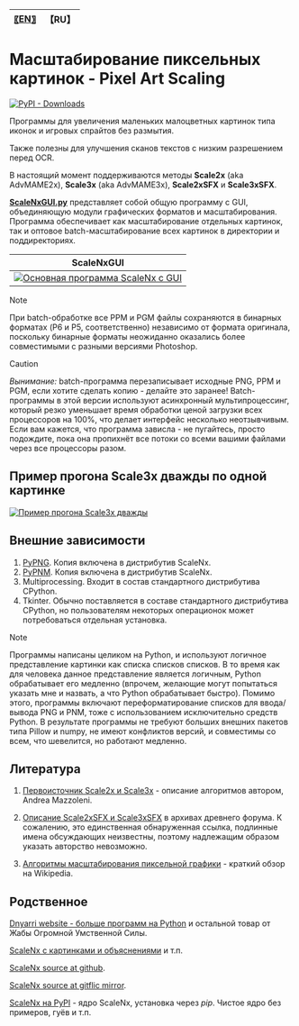 
| [〖EN〗](README.md) | 【RU】 |
| --- | --- |

# Масштабирование пиксельных картинок - Pixel Art Scaling

[![PyPI - Downloads](https://img.shields.io/pypi/dm/scalenx)](https://pypi.org/project/ScaleNx/)

Программы для увеличения маленьких малоцветных картинок типа иконок и игровых спрайтов без размытия.

Также полезны для улучшения сканов текстов с низким разрешением перед OCR.

В настоящий момент поддерживаются методы **Scale2x** (aka AdvMAME2x), **Scale3x** (aka AdvMAME3x), **Scale2xSFX** и **Scale3xSFX**.

[**ScaleNxGUI.py**](https://github.com/Dnyarri/PixelArtScaling/blob/main/ScaleNxGUI.py) представляет собой общую программу с GUI, объединяющую модули графических форматов и масштабирования. Программа обеспечивает как масштабирование отдельных картинок, так и оптовое batch-масштабирование всех картинок в директории и поддиректориях.

| ScaleNxGUI |
| :---: |
| [![Основная программа ScaleNx с GUI](https://dnyarri.github.io/imgscalenx/guismall.png "Основная программа ScaleNx с GUI")](https://dnyarri.github.io/scalenx.html) |

> [!NOTE]
> При batch-обработке все PPM и PGM файлы сохраняются в бинарных форматах (P6 и P5, соответственно) независимо от формата оригинала, поскольку бинарные форматы неожиданно оказались более совместимыми с разными версиями Photoshop.

> [!CAUTION]
> *Вынимание:* batch-программа перезаписывает исходные PNG, PPM и PGM, если хотите сделать копию - делайте это заранее! Batch-программы в этой версии используют асинхронный мультипроцессинг, который резко уменьшает время обработки ценой загрузки всех процессоров на 100%, что делает интерфейс несколько неотзывчивым. Если вам кажется, что программа зависла - не пугайтесь, просто подождите, пока она пропихнёт все потоки со всеми вашими файлами через все процессоры разом.  

## Пример прогона Scale3x дважды по одной картинке

[![Пример прогона Scale3x дважды](https://dnyarri.github.io/imgscalenx/x3x3.png "Пример прогона Scale3x дважды по одной картинке")](https://dnyarri.github.io/scalenx.html)

## Внешние зависимости

1. [PyPNG](https://gitlab.com/drj11/pypng). Копия включена в дистрибутив ScaleNx.
2. [PyPNM](https://pypi.org/project/PyPNM/). Копия включена в дистрибутив ScaleNx.
3. Multiprocessing. Входит в состав стандартного дистрибутива CPython.
4. Tkinter. Обычно поставляется в составе стандартного дистрибутива CPython, но пользователям некоторых операционок может потребоваться отдельная установка.

> [!NOTE]
> Программы написаны целиком на Python, и используют логичное представление картинки как списка списков списков.
> В то время как для человека данное представление является логичным, Python обрабатывает его медленно (впрочем, желающие могут попытаться указать мне и назвать, а что Python обрабатывает быстро).
> Помимо этого, программы включают переформатирование списков для ввода/вывода PNG и PNM, тоже с использованием исключительно средств Python.
> В результате программы не требуют больших внешних пакетов типа Pillow и numpy, не имеют конфликтов версий, и совместимы со всем, что шевелится, но работают медленно.

## Литература

1. [Первоисточник Scale2x и Scale3x](https://www.scale2x.it/algorithm) - описание алгоритмов автором, Andrea Mazzoleni.

2. [Описание Scale2xSFX и Scale3xSFX](https://web.archive.org/web/20160527015550/https://libretro.com/forums/archive/index.php?t-1655.html) в архивах древнего форума. К сожалению, это единственная обнаруженная ссылка, подлинные имена обсуждающих неизвестны, поэтому надлежащим образом указать авторство невозможно.

3. [Алгоритмы масштабирования пиксельной графики](https://ru.wikipedia.org/wiki/Алгоритмы_масштабирования_пиксельной_графики) - краткий обзор на Wikipedia.

## Родственное

[Dnyarri website - больше программ на Python](https://dnyarri.github.io) и остальной товар от Жабы Огромной Умственной Силы.

[ScaleNx с картинками и объяснениями](https://dnyarri.github.io/scalenx.html) и т.п.

[ScaleNx source at github](https://github.com/Dnyarri/PixelArtScaling).

[ScaleNx source at gitflic mirror](https://gitflic.ru/project/dnyarri/pixelartscaling).

[ScaleNx на PyPI](https://pypi.org/project/ScaleNx/) - ядро ScaleNx, установка через *pip*. Чистое ядро без примеров, гуёв и т.п.
